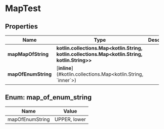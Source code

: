 
# MapTest

## Properties
Name | Type | Description | Notes
------------ | ------------- | ------------- | -------------
**mapMapOfString** | **kotlin.collections.Map&lt;kotlin.String, kotlin.collections.Map&lt;kotlin.String, kotlin.String&gt;&gt;** |  |  [optional]
**mapOfEnumString** | [**inline**](#kotlin.collections.Map&lt;kotlin.String, &#x60;inner&#x60;&gt;) |  |  [optional]


<a name="kotlin.collections.Map<kotlin.String, `inner`>"></a>
## Enum: map_of_enum_string
Name | Value
---- | -----
mapOfEnumString | UPPER, lower



